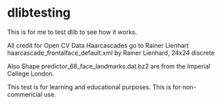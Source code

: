 # dlibtesting
This is for me to test dlib to see how it works.

All credit for Open CV Data Haarcascades go to Rainer Lienhart
haarcascade_frontalface_default.xml by Rainer Lienhard, 24x24 discrete

Also Shape predictor_68_face_landmarks.dat.bz2 are from the Imperial College London.

This test is for learning and educational purposes.
This is for non-commericial use.
